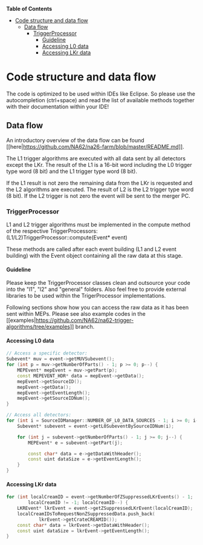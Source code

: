 <!-- START doctoc generated TOC please keep comment here to allow auto update -->
<!-- DON'T EDIT THIS SECTION, INSTEAD RE-RUN doctoc TO UPDATE -->
**Table of Contents**
- [Code structure and data flow](#code-structure-and-data-flow)
  - [Data flow](#data-flow)
    - [TriggerProcessor](#triggerprocessor)
      - [Guideline](#guideline)
      - [Accessing L0 data](#accessing-l0-data)
      - [Accessing LKr data](#accessing-lkr-data)

<!-- END doctoc generated TOC please keep comment here to allow auto update -->

# Code structure and data flow
The code is optimized to be used within IDEs like Eclipse. So please use the autocompletion (ctrl+space) and read the list of available methods together with their documentation within your IDE!

## Data flow
An introductory overview of the data flow can be found [[here|https://github.com/NA62/na26-farm/blob/master/README.md]].

The L1 trigger algorithms are executed with all data sent by all detectors except the LKr. The result of the L1 is a 16-bit word including the L0 trigger type word (8 bit) and the L1 trigger type word (8 bit).

If the L1 result is not zero the remaining data from the LKr is requested and the L2 algorithms are executed. The result of L2 is the L2 trigger type word (8 bit). If the L2 trigger is not zero the event will be sent to the merger PC.

### TriggerProcessor
L1 and L2 trigger algorithms must be implemented in the compute method of the respective TriggerProcessors: (L1/L2)TriggerProcessor::compute(Event* event)

These methods are called after each event building (L1 and L2 event building) with the Event object containing all the raw data at this stage.

#### Guideline
Please keep the TriggerProcessor classes clean and outsource your code into the "l1", "l2" and "general" folders. Also feel free to provide external libraries to be used within the TrigerProcessor implementations.

Following sections show how you can access the raw data as it has been sent within MEPs. Please see also example codes in the [[examples|https://github.com/NA62/na62-trigger-algorithms/tree/examples]] branch.
#### Accessing L0 data
```C++
// Access a specific detector:
Subevent* muv = event->getMUVSubevent();
for (int p = muv->getNumberOfParts() - 1; p >= 0; p--) {
	MEPEvent* mepEvent = muv->getPart(p);
	const MEPEVENT_HDR* data = mepEvent->getData();
	mepEvent->getSourceID();
	mepEvent->getData();
	mepEvent->getEventLength();
	mepEvent->getSourceIDNum();
}

// Access all detectors:
for (int i = SourceIDManager::NUMBER_OF_L0_DATA_SOURCES - 1; i >= 0; i--) {
	Subevent* subevent = event->getL0SubeventBySourceIDNum(i);

	for (int j = subevent->getNumberOfParts() - 1; j >= 0; j--) {
		MEPEvent* e = subevent->getPart(j);

		const char* data = e->getDataWithHeader();
		const uint dataSize = e->getEventLength();
	}
}
```

#### Accessing LKr data
```C++
for (int localCreamID = event->getNumberOfZSuppressedLKrEvents() - 1;
		localCreamID != -1; localCreamID--) {
	LKREvent* lkrEvent = event->getZSuppressedLKrEvent(localCreamID);
	localCreamIDsToRequestNonZSuppressedData.push_back(
			lkrEvent->getCrateCREAMID());
	const char* data = lkrEvent->getDataWithHeader();
	const uint dataSize = lkrEvent->getEventLength();
}
```